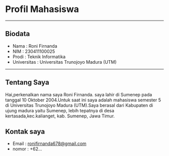 # Profil Mahasiswa
---
## Biodata

- Nama        : Roni Firnanda
- NIM         : 230411100025
- Prodi       : Teknik Informatika
- Universitas : Universitas Trunojoyo Madura (UTM)

---

## Tentang Saya
Hai,perkenalkan nama saya Roni Firnanda.
saya lahir di Sumenep pada tanggal 10 Oktober 2004.Untuk saat ini saya adalah mahasiswa semester 5 di Universitas Trunojoyo Madura (UTM).Saya berasal dari Kabupaten di ujung madura yaitu Sumenep, lebih tepatnya di desa kertasada,kec.kalianget, kab. Sumenep, Jawa Timur.


## Kontak saya

- Email : ronifirnanda678@gmail.com
- nomor : +62...
